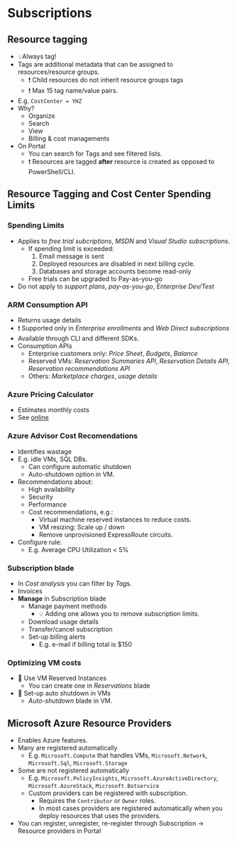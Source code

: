 # Subscriptions

## Resource tagging

- 💡Always tag!
- Tags are additional metadata that can be assigned to resources/resource groups.
  - ❗ Child resources do not inherit resource groups tags
  - ❗ Max 15 tag name/value pairs.
- E.g. `CostCenter = YHZ`
- Why?
  - Organize
  - Search
  - View
  - Billing & cost managements
- On Portal
  - You can search for Tags and see filtered lists.
  - ❗ Resources are tagged **after** resource is created as opposed to PowerShell/CLI.

## Resource Tagging and Cost Center Spending Limits

### Spending Limits

- Applies to *free trial subcriptions*, *MSDN* and *Visual Studio subscriptions*.
  - If spending limit is exceeded:
    1. Email message is sent
    2. Deployed resources are disabled in next billing cycle.
    3. Databases and storage accounts become read-only
  - Free trials can be upgraded to Pay-as-you-go
- Do not apply to *support plans*, *pay-as-you-go*, *Enterprise Dev/Test*

### ARM Consumption API

- Returns usage details
- ❗ Supported only in *Enterprise enrollments* and *Web Direct subscriptions*
- Available through CLI and different SDKs.
- Consumption APIs
  - Enterprise customers only: *Price Sheet*, *Budgets*, *Balance*
  - Reserved VMs: *Reservation Summaries API*, *Reservation Details API*, *Reservation recommendations API*
  - Others: *Marketplace charges*, *usage details*

### Azure Pricing Calculator

- Estimates monthly costs
- See [online](https://azure.microsoft.com/en-us/pricing/calculator/)

### Azure Advisor Cost Recomendations

- Identifies wastage
- E.g. idle VMs, SQL DBs.
  - Can configure automatic shutdown
  - Auto-shutdown option in VM.
- Recommendations about:
  - High availability
  - Security
  - Performance
  - Cost recommendations, e.g.:
    - Virtual machine reserved instances to reduce costs.
    - VM resizing: Scale up / down
    - Remove unprovisioned ExpressRoute circuits.
- Configure rule:
  - E.g. Average CPU Utilization < 5%

### Subscription blade

- In *Cost analysis* you can filter by *Tag*s.
- Invoices
- **Manage** in Subscription blade
  - Manage payment methods
    - 💡 Adding one allows you to remove subscription limits.
  - Download usage details
  - Transfer/cancel subscription
  - Set-up billing alerts
    - E.g. e-mail if billing total is $150

### Optimizing VM costs

- 📝 Use VM Reserved Instances
  - You can create one in *Reservations* blade
- 📝 Set-up auto shutdown in VMs
  - *Auto-shutdown* blade in VM.

## Microsoft Azure Resource Providers

- Enables Azure features.
- Many are registered automatically
  - E.g. `Microsoft.Compute` that handles VMs, `Microsoft.Network`, `Microsoft.Sql`, `Microsoft.Storage`
- Some are not registered automatically
  - E.g. `Microsoft.PolicyInsights`, `Microsoft.AzureActiveDirectory`, `Microsoft.AzureStack`, `Microsoft.Botservice`
  - Custom providers can be registered with subscription.
    - Requires the `Contributor` or `Owner` roles.
    - In most cases providers are registered automatically when you deploy resources that uses the providers.
- You can register, unregister, re-register through Subscription -> Resource providers in Portal
